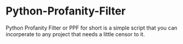 # Python-Profanity-Filter
Python Profanity Filter or PPF for short is a simple script that you can incorperate to any project that needs a little censor to it.
